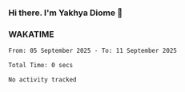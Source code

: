 ### Hi there. I'm Yakhya Diome 👋

### WAKATIME
<!--START_SECTION:waka-->

```txt
From: 05 September 2025 - To: 11 September 2025

Total Time: 0 secs

No activity tracked
```

<!--END_SECTION:waka-->

